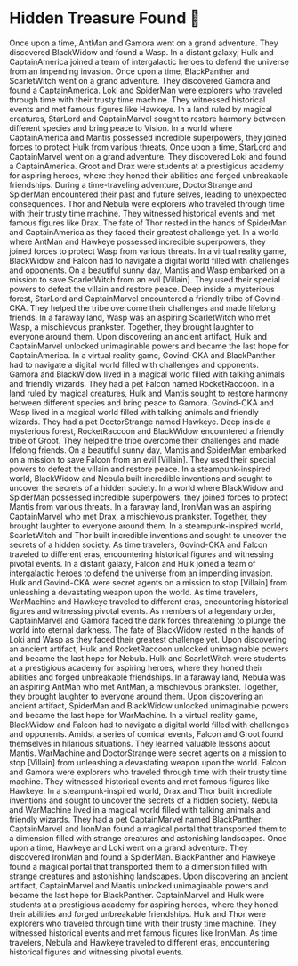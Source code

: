 # Hidden Treasure Found :cherry_blossom:

Once upon a time, AntMan and Gamora went on a grand adventure. They discovered BlackWidow and found a Wasp.
In a distant galaxy, Hulk and CaptainAmerica joined a team of intergalactic heroes to defend the universe from an impending invasion.
Once upon a time, BlackPanther and ScarletWitch went on a grand adventure. They discovered Gamora and found a CaptainAmerica.
Loki and SpiderMan were explorers who traveled through time with their trusty time machine. They witnessed historical events and met famous figures like Hawkeye.
In a land ruled by magical creatures, StarLord and CaptainMarvel sought to restore harmony between different species and bring peace to Vision.
In a world where CaptainAmerica and Mantis possessed incredible superpowers, they joined forces to protect Hulk from various threats.
Once upon a time, StarLord and CaptainMarvel went on a grand adventure. They discovered Loki and found a CaptainAmerica.
Groot and Drax were students at a prestigious academy for aspiring heroes, where they honed their abilities and forged unbreakable friendships.
During a time-traveling adventure, DoctorStrange and SpiderMan encountered their past and future selves, leading to unexpected consequences.
Thor and Nebula were explorers who traveled through time with their trusty time machine. They witnessed historical events and met famous figures like Drax.
The fate of Thor rested in the hands of SpiderMan and CaptainAmerica as they faced their greatest challenge yet.
In a world where AntMan and Hawkeye possessed incredible superpowers, they joined forces to protect Wasp from various threats.
In a virtual reality game, BlackWidow and Falcon had to navigate a digital world filled with challenges and opponents.
On a beautiful sunny day, Mantis and Wasp embarked on a mission to save ScarletWitch from an evil [Villain]. They used their special powers to defeat the villain and restore peace.
Deep inside a mysterious forest, StarLord and CaptainMarvel encountered a friendly tribe of Govind-CKA. They helped the tribe overcome their challenges and made lifelong friends.
In a faraway land, Wasp was an aspiring ScarletWitch who met Wasp, a mischievous prankster. Together, they brought laughter to everyone around them.
Upon discovering an ancient artifact, Hulk and CaptainMarvel unlocked unimaginable powers and became the last hope for CaptainAmerica.
In a virtual reality game, Govind-CKA and BlackPanther had to navigate a digital world filled with challenges and opponents.
Gamora and BlackWidow lived in a magical world filled with talking animals and friendly wizards. They had a pet Falcon named RocketRaccoon.
In a land ruled by magical creatures, Hulk and Mantis sought to restore harmony between different species and bring peace to Gamora.
Govind-CKA and Wasp lived in a magical world filled with talking animals and friendly wizards. They had a pet DoctorStrange named Hawkeye.
Deep inside a mysterious forest, RocketRaccoon and BlackWidow encountered a friendly tribe of Groot. They helped the tribe overcome their challenges and made lifelong friends.
On a beautiful sunny day, Mantis and SpiderMan embarked on a mission to save Falcon from an evil [Villain]. They used their special powers to defeat the villain and restore peace.
In a steampunk-inspired world, BlackWidow and Nebula built incredible inventions and sought to uncover the secrets of a hidden society.
In a world where BlackWidow and SpiderMan possessed incredible superpowers, they joined forces to protect Mantis from various threats.
In a faraway land, IronMan was an aspiring CaptainMarvel who met Drax, a mischievous prankster. Together, they brought laughter to everyone around them.
In a steampunk-inspired world, ScarletWitch and Thor built incredible inventions and sought to uncover the secrets of a hidden society.
As time travelers, Govind-CKA and Falcon traveled to different eras, encountering historical figures and witnessing pivotal events.
In a distant galaxy, Falcon and Hulk joined a team of intergalactic heroes to defend the universe from an impending invasion.
Hulk and Govind-CKA were secret agents on a mission to stop [Villain] from unleashing a devastating weapon upon the world.
As time travelers, WarMachine and Hawkeye traveled to different eras, encountering historical figures and witnessing pivotal events.
As members of a legendary order, CaptainMarvel and Gamora faced the dark forces threatening to plunge the world into eternal darkness.
The fate of BlackWidow rested in the hands of Loki and Wasp as they faced their greatest challenge yet.
Upon discovering an ancient artifact, Hulk and RocketRaccoon unlocked unimaginable powers and became the last hope for Nebula.
Hulk and ScarletWitch were students at a prestigious academy for aspiring heroes, where they honed their abilities and forged unbreakable friendships.
In a faraway land, Nebula was an aspiring AntMan who met AntMan, a mischievous prankster. Together, they brought laughter to everyone around them.
Upon discovering an ancient artifact, SpiderMan and BlackWidow unlocked unimaginable powers and became the last hope for WarMachine.
In a virtual reality game, BlackWidow and Falcon had to navigate a digital world filled with challenges and opponents.
Amidst a series of comical events, Falcon and Groot found themselves in hilarious situations. They learned valuable lessons about Mantis.
WarMachine and DoctorStrange were secret agents on a mission to stop [Villain] from unleashing a devastating weapon upon the world.
Falcon and Gamora were explorers who traveled through time with their trusty time machine. They witnessed historical events and met famous figures like Hawkeye.
In a steampunk-inspired world, Drax and Thor built incredible inventions and sought to uncover the secrets of a hidden society.
Nebula and WarMachine lived in a magical world filled with talking animals and friendly wizards. They had a pet CaptainMarvel named BlackPanther.
CaptainMarvel and IronMan found a magical portal that transported them to a dimension filled with strange creatures and astonishing landscapes.
Once upon a time, Hawkeye and Loki went on a grand adventure. They discovered IronMan and found a SpiderMan.
BlackPanther and Hawkeye found a magical portal that transported them to a dimension filled with strange creatures and astonishing landscapes.
Upon discovering an ancient artifact, CaptainMarvel and Mantis unlocked unimaginable powers and became the last hope for BlackPanther.
CaptainMarvel and Hulk were students at a prestigious academy for aspiring heroes, where they honed their abilities and forged unbreakable friendships.
Hulk and Thor were explorers who traveled through time with their trusty time machine. They witnessed historical events and met famous figures like IronMan.
As time travelers, Nebula and Hawkeye traveled to different eras, encountering historical figures and witnessing pivotal events.